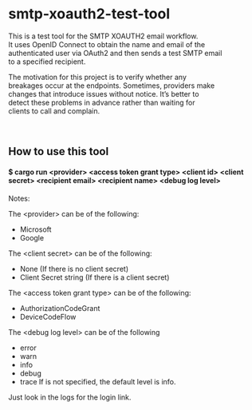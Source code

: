 # smtp-xoauth2-test-tool

This is a test tool for the SMTP XOAUTH2 email workflow.  
It uses OpenID Connect to obtain the name and email of the  
authenticated user via OAuth2 and then sends a test SMTP email  
to a specified recipient.

The motivation for this project is to verify whether any  
breakages occur at the endpoints. Sometimes, providers make  
changes that introduce issues without notice. It’s better to  
detect these problems in advance rather than waiting for  
clients to call and complain.

<br>

## How to use this tool

#### $ cargo run \<provider\> \<access token grant type\> \<client id\> \<client secret\> \<recipient email\> \<recipient name\> \<debug log level\>

Notes:

The \<provider\> can be of the following:
- Microsoft
- Google

The \<client secret\> can be of the following:
- None (If there is no client secret)
- Client Secret string (If there is a client secret)

The \<access token grant type\> can be of the following:
- AuthorizationCodeGrant
- DeviceCodeFlow

The \<debug log level\> can be of the following
- error
- warn
- info
- debug
- trace
If <debug log level> is not specified, the default
level is info.

Just look in the logs for the login link.
